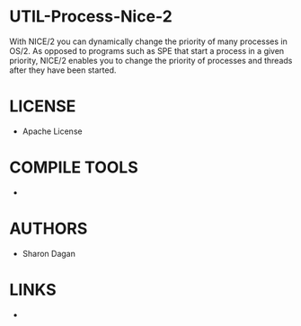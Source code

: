 UTIL-Process-Nice-2
===================

With NICE/2 you can dynamically change the priority of many processes in OS/2. As opposed to programs such as SPE that start a process in a given priority, NICE/2 enables you to change the priority of processes and threads after they have been started.


LICENSE
===============
* Apache License

COMPILE TOOLS
===============
* 

AUTHORS
===============
* Sharon Dagan

LINKS
===============
* 
